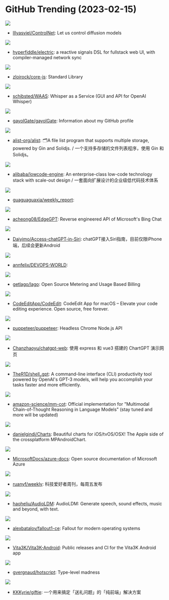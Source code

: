 # GitHub Trending (2023-02-15)

![](https://img.shields.io/badge/Python-New%20436-green?style=flat-square&logo=appveyor)
- [lllyasviel/ControlNet](https://github.com/lllyasviel/ControlNet): Let us control diffusion models

![](https://img.shields.io/badge/Clojure-New%20102-green?style=flat-square&logo=appveyor)
- [hyperfiddle/electric](https://github.com/hyperfiddle/electric): a reactive signals DSL for fullstack web UI, with compiler-managed network sync

![](https://img.shields.io/badge/JavaScript-New%20757-green?style=flat-square&logo=appveyor)
- [zloirock/core-js](https://github.com/zloirock/core-js): Standard Library

![](https://img.shields.io/badge/JavaScript-New%20268-green?style=flat-square&logo=appveyor)
- [schibsted/WAAS](https://github.com/schibsted/WAAS): Whisper as a Service (GUI and API for OpenAI Whisper)

![](https://img.shields.io/badge/none-New%2042-green?style=flat-square&logo=appveyor)
- [gayolGate/gayolGate](https://github.com/gayolGate/gayolGate): Information about my GitHub profile

![](https://img.shields.io/badge/Go-New%20200-green?style=flat-square&logo=appveyor)
- [alist-org/alist](https://github.com/alist-org/alist): 🗂️A file list program that supports multiple storage, powered by Gin and Solidjs. / 一个支持多存储的文件列表程序，使用 Gin 和 Solidjs。

![](https://img.shields.io/badge/TypeScript-New%20116-green?style=flat-square&logo=appveyor)
- [alibaba/lowcode-engine](https://github.com/alibaba/lowcode-engine): An enterprise-class low-code technology stack with scale-out design / 一套面向扩展设计的企业级低代码技术体系

![](https://img.shields.io/badge/CSS-New%20267-green?style=flat-square&logo=appveyor)
- [guaguaguaxia/weekly_report](https://github.com/guaguaguaxia/weekly_report): 

![](https://img.shields.io/badge/Python-New%20378-green?style=flat-square&logo=appveyor)
- [acheong08/EdgeGPT](https://github.com/acheong08/EdgeGPT): Reverse engineered API of Microsoft's Bing Chat

![](https://img.shields.io/badge/none-New%20176-green?style=flat-square&logo=appveyor)
- [Daiyimo/Access-chatGPT-in-Siri](https://github.com/Daiyimo/Access-chatGPT-in-Siri): chatGPT接入Siri指南，目前仅限iPhone端，后续会更新Android

![](https://img.shields.io/badge/none-New%2039-green?style=flat-square&logo=appveyor)
- [annfelix/DEVOPS-WORLD](https://github.com/annfelix/DEVOPS-WORLD): 

![](https://img.shields.io/badge/Shell-New%2089-green?style=flat-square&logo=appveyor)
- [getlago/lago](https://github.com/getlago/lago): Open Source Metering and Usage Based Billing

![](https://img.shields.io/badge/Swift-New%2082-green?style=flat-square&logo=appveyor)
- [CodeEditApp/CodeEdit](https://github.com/CodeEditApp/CodeEdit): CodeEdit App for macOS – Elevate your code editing experience. Open source, free forever.

![](https://img.shields.io/badge/TypeScript-New%2018-green?style=flat-square&logo=appveyor)
- [puppeteer/puppeteer](https://github.com/puppeteer/puppeteer): Headless Chrome Node.js API

![](https://img.shields.io/badge/TypeScript-New%2015-green?style=flat-square&logo=appveyor)
- [Chanzhaoyu/chatgpt-web](https://github.com/Chanzhaoyu/chatgpt-web): 使用 express 和 vue3 搭建的 ChartGPT 演示网页

![](https://img.shields.io/badge/Python-New%20290-green?style=flat-square&logo=appveyor)
- [TheR1D/shell_gpt](https://github.com/TheR1D/shell_gpt): A command-line interface (CLI) productivity tool powered by OpenAI's GPT-3 models, will help you accomplish your tasks faster and more efficiently.

![](https://img.shields.io/badge/Python-New%2026-green?style=flat-square&logo=appveyor)
- [amazon-science/mm-cot](https://github.com/amazon-science/mm-cot): Official implementation for "Multimodal Chain-of-Thought Reasoning in Language Models" (stay tuned and more will be updated)

![](https://img.shields.io/badge/Swift-New%2014-green?style=flat-square&logo=appveyor)
- [danielgindi/Charts](https://github.com/danielgindi/Charts): Beautiful charts for iOS/tvOS/OSX! The Apple side of the crossplatform MPAndroidChart.

![](https://img.shields.io/badge/PowerShell-New%208-green?style=flat-square&logo=appveyor)
- [MicrosoftDocs/azure-docs](https://github.com/MicrosoftDocs/azure-docs): Open source documentation of Microsoft Azure

![](https://img.shields.io/badge/none-New%2047-green?style=flat-square&logo=appveyor)
- [ruanyf/weekly](https://github.com/ruanyf/weekly): 科技爱好者周刊，每周五发布

![](https://img.shields.io/badge/Python-New%2043-green?style=flat-square&logo=appveyor)
- [haoheliu/AudioLDM](https://github.com/haoheliu/AudioLDM): AudioLDM: Generate speech, sound effects, music and beyond, with text.

![](https://img.shields.io/badge/C%2B%2B-New%20130-green?style=flat-square&logo=appveyor)
- [alexbatalov/fallout1-ce](https://github.com/alexbatalov/fallout1-ce): Fallout for modern operating systems

![](https://img.shields.io/badge/none-New%2033-green?style=flat-square&logo=appveyor)
- [Vita3K/Vita3K-Android](https://github.com/Vita3K/Vita3K-Android): Public releases and CI for the Vita3K Android app

![](https://img.shields.io/badge/TypeScript-New%2069-green?style=flat-square&logo=appveyor)
- [gvergnaud/hotscript](https://github.com/gvergnaud/hotscript): Type-level madness

![](https://img.shields.io/badge/Vue-New%2032-green?style=flat-square&logo=appveyor)
- [KKKyrie/giftie](https://github.com/KKKyrie/giftie): 一个用来搞定「送礼问题」的「纯前端」解决方案

